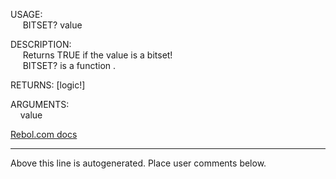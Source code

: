 USAGE:  
&nbsp;&nbsp;&nbsp;&nbsp;&nbsp;BITSET?&nbsp;value&nbsp;  
  
DESCRIPTION:  
&nbsp;&nbsp;&nbsp;&nbsp;&nbsp;Returns&nbsp;TRUE&nbsp;if&nbsp;the&nbsp;value&nbsp;is&nbsp;a&nbsp;bitset!  
&nbsp;&nbsp;&nbsp;&nbsp;&nbsp;BITSET?&nbsp;is&nbsp;a&nbsp;function&nbsp;.  
  
RETURNS:&nbsp;[logic!]  
  
ARGUMENTS:  
&nbsp;&nbsp;&nbsp;&nbsp;value  

[Rebol.com docs](http://www.rebol.com/r3/docs/functions/bitset-q.html)
___
Above this line is autogenerated. Place user comments below.